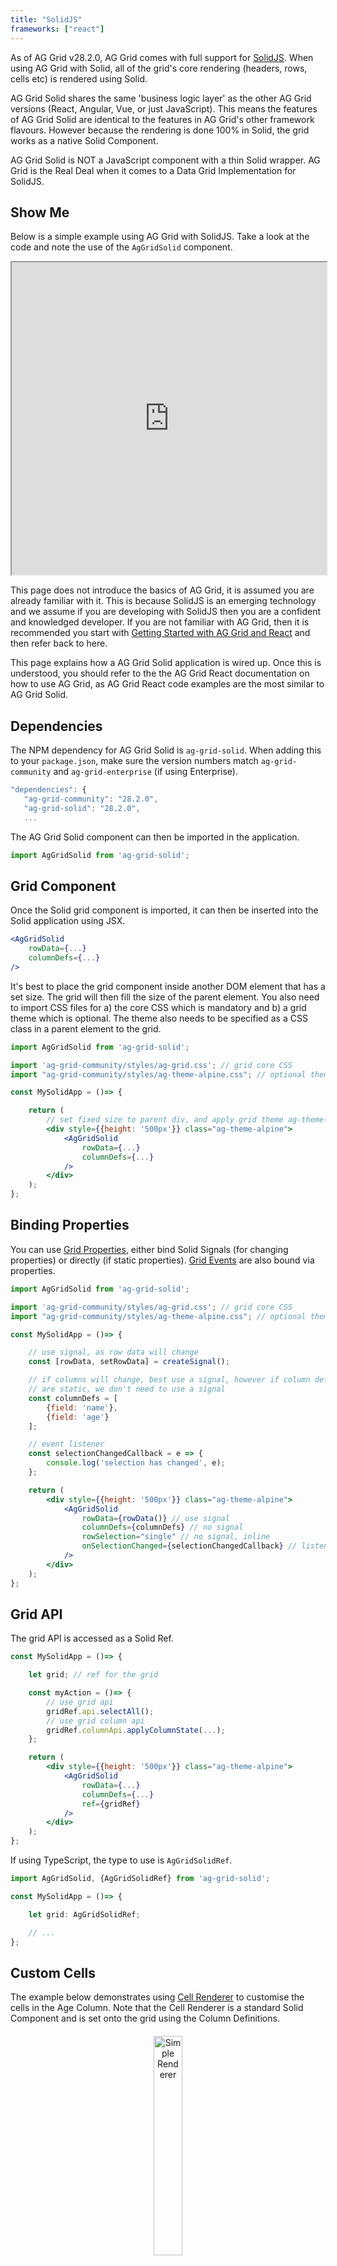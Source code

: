 ```yaml
---
title: "SolidJS"
frameworks: ["react"]
---
```


As of AG Grid v28.2.0, AG Grid comes with full support for [SolidJS](https://www.solidjs.com/). When using AG Grid with Solid, all of the grid's core rendering (headers, rows, cells etc) is rendered using Solid.

AG Grid Solid shares the same 'business logic layer' as the other AG Grid versions (React, Angular, Vue, or just JavaScript). This means the features of AG Grid Solid are identical to the features in AG Grid's other framework flavours. However because the rendering is done 100% in Solid, the grid works as a native Solid Component.

AG Grid Solid is NOT a JavaScript component with a thin Solid wrapper. AG Grid is the Real Deal when it comes to a Data Grid Implementation for SolidJS.

## Show Me

Below is a simple example using AG Grid with SolidJS. Take a look at the code and note the use of the ```AgGridSolid``` component.

<iframe style="width:100%; height: 500px" src="https://stackblitz.com/edit/solidjs-template-gvftye?embed=1&file=src/App.tsx"></iframe>

This page does not introduce the basics of AG Grid, it is assumed you are already familiar with it. This is because SolidJS is an emerging technology and we assume if you are developing with SolidJS then you are a confident and knowledged developer. If you are not familiar with AG Grid, then it is recommended you start with [Getting Started with AG Grid and React](/getting-started/) and then refer back to here.

This page explains how a AG Grid Solid application is wired up. Once this is understood, you should refer to the the AG Grid React documentation on how to use AG Grid, as AG Grid React code examples are the most similar to AG Grid Solid.

## Dependencies

The NPM dependency for AG Grid Solid is `ag-grid-solid`. When adding this to your `package.json`, make sure the version numbers match `ag-grid-community` and `ag-grid-enterprise` (if using Enterprise).

```jsx
"dependencies": {
   "ag-grid-community": "28.2.0",
   "ag-grid-solid": "28.2.0",
   ...
```

The AG Grid Solid component can then be imported in the application.

```jsx
import AgGridSolid from 'ag-grid-solid';
```

## Grid Component

Once the Solid grid component is imported, it can then be inserted into the Solid application using JSX.

```jsx
<AgGridSolid
    rowData={...}
    columnDefs={...}
/>
```

It's best to place the grid component inside another DOM element that has a set size. The grid will then fill the size of the parent element. You also need to import CSS files for a) the core CSS which is mandatory and b) a grid theme which is optional. The theme also needs to be specified as a CSS class in a parent element to the grid.


```jsx
import AgGridSolid from 'ag-grid-solid';

import 'ag-grid-community/styles/ag-grid.css'; // grid core CSS
import "ag-grid-community/styles/ag-theme-alpine.css"; // optional theme

const MySolidApp = ()=> {

    return (
        // set fixed size to parent div, and apply grid theme ag-theme-alpine
        <div style={{height: '500px'}} class="ag-theme-alpine">
            <AgGridSolid
                rowData={...}
                columnDefs={...}
            />
        </div>
    );
};

```

## Binding Properties

You can use [Grid Properties](/grid-options/), either bind Solid Signals (for changing properties) or directly (if static properties). [Grid Events](/grid-events/) are also bound via properties.


```jsx
import AgGridSolid from 'ag-grid-solid';

import 'ag-grid-community/styles/ag-grid.css'; // grid core CSS
import "ag-grid-community/styles/ag-theme-alpine.css"; // optional theme

const MySolidApp = ()=> {

    // use signal, as row data will change
    const [rowData, setRowData] = createSignal();

    // if columns will change, best use a signal, however if column definitions
    // are static, we don't need to use a signal
    const columnDefs = [
        {field: 'name'},
        {field: 'age'}
    ];

    // event listener
    const selectionChangedCallback = e => {
        console.log('selection has changed', e);
    };

    return (
        <div style={{height: '500px'}} class="ag-theme-alpine">
            <AgGridSolid
                rowData={rowData()} // use signal
                columnDefs={columnDefs} // no signal
                rowSelection="single" // no signal, inline
                onSelectionChanged={selectionChangedCallback} // listen for grid event
            />
        </div>
    );
};

```

## Grid API

The grid API is accessed as a Solid Ref.

```jsx
const MySolidApp = ()=> {

    let grid; // ref for the grid

    const myAction = ()=> {
        // use grid api
        gridRef.api.selectAll();
        // use grid column api
        gridRef.columnApi.applyColumnState(...);
    };

    return (
        <div style={{height: '500px'}} class="ag-theme-alpine">
            <AgGridSolid
                rowData={...}
                columnDefs={...}
                ref={gridRef} 
            />
        </div>
    );
};

```

If using TypeScript, the type to use is ```AgGridSolidRef```.


```jsx
import AgGridSolid, {AgGridSolidRef} from 'ag-grid-solid';

const MySolidApp = ()=> {

    let grid: AgGridSolidRef;

    // ...
};

```

## Custom Cells

The example below demonstrates using [Cell Renderer](/component-cell-renderer/) to customise the cells in the Age Column. Note that the Cell Renderer is a standard Solid Component and is set onto the grid using the Column Definitions.

<div style="text-align: center; margin-top: 20px; margin-bottom: 20px;">
    <img src="resources/renderer.png" alt="Simple Renderer" style="width: 30%;" />
    <div>Fig 1. Simple Cell Renderer Component</div>
    <div>
        <a class="btn btn-dark mb-2 mr-3" href="https://stackblitz.com/edit/solidjs-template-z3ncqk?embed=1&file=src/App.tsx" target="_blank" style="display: block; float: right">
                Open in <img src="resources/stackBlitz_icon.svg" alt="Open in StackBlitz" style="height: 2.5rem"/> StackBlitz
        </a>
    </div>
    <div style="clear:both"></div>
</div>

See [Cell Renderers](/component-cell-renderer/) for full details on creating React Cell Renderers and then apply this knowledge to Solid.

## Using Cell Editors

Below is an example showing different types of Solid [Cell Editors](/component-cell-editor/). Edit any cell by double clicking the mouse. The Gold and Silver Columns use custom Solid Components. Gold edits inside the cell and and Silver edits in a popup (`cellEditorPopup=true`).

A custom Cell Editor component requires the component to expose an API from the componet to the grid. Using React this is done using an Imperative Handle. In Solid this is done by calling `ref(api)` on the props.

```jsx
const api = {
    ...
};

props.ref(api);
```

<div style="text-align: center; margin-top: 20px; margin-bottom: 20px;">
    <img src="resources/editor.png" alt="Simple Editor" style="width: 30%;" />
    <div>Fig 2. Simple Cell Editor Component</div>
    <div>
        <a class="btn btn-dark mb-2 mr-3" href="https://stackblitz.com/edit/solidjs-template-bhhxsm?embed=1&file=src/App.tsx" target="_blank" style="display: block; float: right">
                Open in <img src="resources/stackBlitz_icon.svg" alt="Open in StackBlitz" style="height: 2.5rem"/> StackBlitz
        </a>
    </div>
    <div style="clear:both"></div>
</div>

See [Cell Editors](/component-cell-editor/) for full details on creating React Cell Editors and then apply this knowledge to Solid.

## Customising Headers

This example demonstrates custom [Column Headers](/component-header/) and [Column Group Headers](/component-header/#header-group-components) using Solid components.

<div style="text-align: center; margin-top: 20px; margin-bottom: 20px;">
    <img src="resources/header.png" alt="Simple Header" style="width: 30%;" />
    <div>Fig 3. Simple Header Component</div>
    <div>
        <a class="btn btn-dark mb-2 mr-3" href="https://stackblitz.com/edit/solidjs-template-wnpr7s?embed=1&file=src/App.tsx" target="_blank" style="display: block; float: right">
                Open in <img src="resources/stackBlitz_icon.svg" alt="Open in StackBlitz" style="height: 2.5rem"/> StackBlitz
        </a>
    </div>
    <div style="clear:both"></div>
</div>

See [Column Headers](/component-header/) and [Column Group Headers](/component-header/#header-group-components) for full details on creating these components with React and then apply this knowledge to Solid.


## Advanced Grid Features

Below is an example of AG Grid Solid showing more advanced features such as [Row Grouping](/grouping/), [Range Selection](/range-selection/) and [Integrated Charting](/integrated-charts/).

<div style="text-align: center; margin-top: 20px; margin-bottom: 20px;">
    <img src="resources/advanced.png" alt="Advanced Grid" style="width: 30%;" />
    <div>Fig 4. Advanced Grid</div>
    <div>
        <a class="btn btn-dark mb-2 mr-3" href="https://stackblitz.com/edit/solidjs-template-qsmpa3?embed=1&file=src/App.tsx" target="_blank" style="display: block; float: right">
                Open in <img src="resources/stackBlitz_icon.svg" alt="Open in StackBlitz" style="height: 2.5rem"/> StackBlitz
        </a>
    </div>
    <div style="clear:both"></div>
</div>

## Master Detail

When the master grid is AG Grid Solid, then the detail grids also use AG Grid Solid. In the example both Master and Detail grids are using Solid Cell Renderers.

<div style="text-align: center; margin-top: 20px; margin-bottom: 20px;">
    <img src="resources/master-detail.png" alt="Master Detail Grid" style="width: 30%;" />
    <div>Fig 5. Master Detail Grid</div>
    <div>
        <a class="btn btn-dark mb-2 mr-3" href="https://stackblitz.com/edit/solidjs-template-vt3cco?embed=1&file=src/App.tsx" target="_blank" style="display: block; float: right">
                Open in <img src="resources/stackBlitz_icon.svg" alt="Open in StackBlitz" style="height: 2.5rem"/> StackBlitz
        </a>
    </div>
    <div style="clear:both"></div>
</div>

## Modules

If using [AG Grid Modules](/modules/), the dependencies will be different.

```jsx
"dependencies": {
    "@ag-grid-community/core": "28.2.0",
    "@ag-grid-community/client-side-row-model": "28.2.0",
    "@ag-grid-community/solid": "28.2.0",
   ...
```

And the import will also be different.

```jsx
import AgGridSolid from '@ag-grid-community/solid';
```

The example below shows an AG Grid Solid example using modules.

<div style="text-align: center; margin-top: 20px; margin-bottom: 20px;">
    <img src="resources/simple.png" alt="Module Imports" style="width: 30%;" />
    <div>Fig 6. Simple Grid using Modules</div>
    <div>
        <a class="btn btn-dark mb-2 mr-3" href="https://stackblitz.com/edit/solidjs-template-skz4ot?embed=1&file=src/App.tsx" target="_blank" style="display: block; float: right">
                Open in <img src="resources/stackBlitz_icon.svg" alt="Open in StackBlitz" style="height: 2.5rem"/> StackBlitz
        </a>
    </div>
    <div style="clear:both"></div>
</div>

